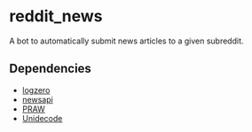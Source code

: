 # reddit_news

A bot to automatically submit news articles to a given subreddit.

## Dependencies

* [logzero](https://pypi.python.org/pypi/logzero/1.5.0)
* [newsapi](https://pypi.python.org/pypi/newsapi/0.1.1)
* [PRAW](https://pypi.python.org/pypi/praw/5.4.0)
* [Unidecode](https://pypi.python.org/pypi/Unidecode/1.0.22)
